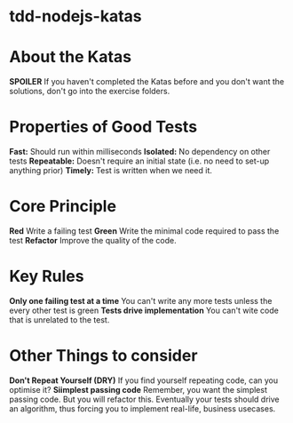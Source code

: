 # tdd-nodejs-katas

# About the Katas
**SPOILER**
If you haven't completed the Katas before and you don't want the solutions, don't go into the exercise folders.

# Properties of Good Tests
**Fast:** Should run within milliseconds
**Isolated:** No dependency on other tests
**Repeatable:** Doesn't require an initial state (i.e. no need to set-up anything prior)
**Timely:** Test is written when we need it.

# Core Principle
**Red** Write a failing test
**Green** Write the minimal code required to pass the test
**Refactor** Improve the quality of the code.

# Key Rules
**Only one failing test at a time**
You can't write any more tests unless the every other test is green
**Tests drive implementation**
You can't wite code that is unrelated to the test.

# Other Things to consider
**Don't Repeat Yourself (DRY)**
If you find yourself repeating code, can you optimise it? 
**Siimplest passing code**
Remember, you want the simplest passing code. But you will refactor this. Eventually your tests should drive an algorithm, thus forcing you to implement real-life, business usecases. 